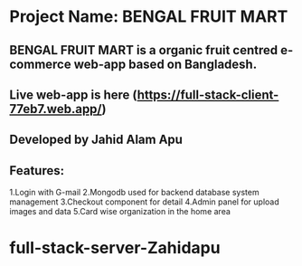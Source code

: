 # Project Name: BENGAL FRUIT MART
## BENGAL FRUIT MART is a organic fruit centred e-commerce web-app based on Bangladesh.


## Live web-app is here (https://full-stack-client-77eb7.web.app/)

## Developed by Jahid Alam Apu
## Features:
1.Login with G-mail 
2.Mongodb used for backend database system management
3.Checkout component for detail
4.Admin panel for upload images and data
5.Card wise organization in the home area
# full-stack-server-Zahidapu

